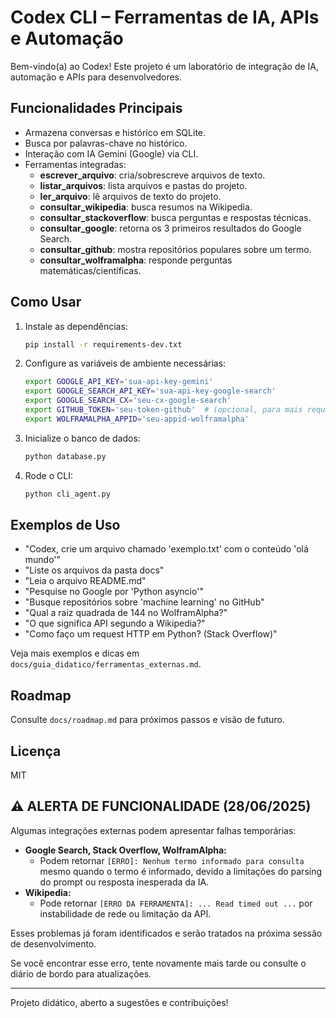 # Codex CLI – Ferramentas de IA, APIs e Automação

Bem-vindo(a) ao Codex! Este projeto é um laboratório de integração de IA, automação e APIs para desenvolvedores.

## Funcionalidades Principais
- Armazena conversas e histórico em SQLite.
- Busca por palavras-chave no histórico.
- Interação com IA Gemini (Google) via CLI.
- Ferramentas integradas:
  - **escrever_arquivo**: cria/sobrescreve arquivos de texto.
  - **listar_arquivos**: lista arquivos e pastas do projeto.
  - **ler_arquivo**: lê arquivos de texto do projeto.
  - **consultar_wikipedia**: busca resumos na Wikipedia.
  - **consultar_stackoverflow**: busca perguntas e respostas técnicas.
  - **consultar_google**: retorna os 3 primeiros resultados do Google Search.
  - **consultar_github**: mostra repositórios populares sobre um termo.
  - **consultar_wolframalpha**: responde perguntas matemáticas/científicas.

## Como Usar
1. Instale as dependências:
   ```bash
   pip install -r requirements-dev.txt
   ```
2. Configure as variáveis de ambiente necessárias:
   ```bash
   export GOOGLE_API_KEY='sua-api-key-gemini'
   export GOOGLE_SEARCH_API_KEY='sua-api-key-google-search'
   export GOOGLE_SEARCH_CX='seu-cx-google-search'
   export GITHUB_TOKEN='seu-token-github'  # (opcional, para mais requisições)
   export WOLFRAMALPHA_APPID='seu-appid-wolframalpha'
   ```
3. Inicialize o banco de dados:
   ```bash
   python database.py
   ```
4. Rode o CLI:
   ```bash
   python cli_agent.py
   ```

## Exemplos de Uso
- "Codex, crie um arquivo chamado 'exemplo.txt' com o conteúdo 'olá mundo'"
- "Liste os arquivos da pasta docs"
- "Leia o arquivo README.md"
- "Pesquise no Google por 'Python asyncio'"
- "Busque repositórios sobre 'machine learning' no GitHub"
- "Qual a raiz quadrada de 144 no WolframAlpha?"
- "O que significa API segundo a Wikipedia?"
- "Como faço um request HTTP em Python? (Stack Overflow)"

Veja mais exemplos e dicas em `docs/guia_didatico/ferramentas_externas.md`.

## Roadmap
Consulte `docs/roadmap.md` para próximos passos e visão de futuro.

## Licença
MIT

## ⚠️ ALERTA DE FUNCIONALIDADE (28/06/2025)

Algumas integrações externas podem apresentar falhas temporárias:

- **Google Search, Stack Overflow, WolframAlpha:**
  - Podem retornar `[ERRO]: Nenhum termo informado para consulta` mesmo quando o termo é informado, devido a limitações do parsing do prompt ou resposta inesperada da IA.
- **Wikipedia:**
  - Pode retornar `[ERRO DA FERRAMENTA]: ... Read timed out ...` por instabilidade de rede ou limitação da API.

Esses problemas já foram identificados e serão tratados na próxima sessão de desenvolvimento.

Se você encontrar esse erro, tente novamente mais tarde ou consulte o diário de bordo para atualizações.

---

Projeto didático, aberto a sugestões e contribuições!
